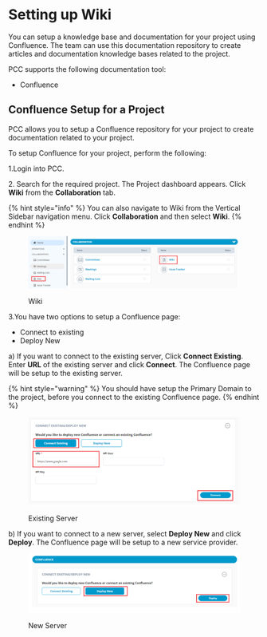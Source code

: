 # Setting up Wiki

You can setup a knowledge base and documentation for your project using Confluence. The team can use this documentation repository to create articles and documentation knowledge bases related to the project.

PCC supports the following documentation tool:

* Confluence

## Confluence Setup for a Project <a href="#confluence-setup-for-a-project" id="confluence-setup-for-a-project"></a>

PCC allows you to setup a Confluence repository for your project to create documentation related to your project.

To setup Confluence for your project, perform the following:

1.Login into PCC.

2\. Search for the required project. The Project dashboard appears. Click **Wiki** from the **Collaboration** tab.

{% hint style="info" %}
You can also navigate to Wiki from the Vertical Sidebar navigation menu. Click **Collaboration** and then select **Wiki**.
{% endhint %}

<figure><img src="../../.gitbook/assets/Wik1.png" alt=""><figcaption><p>Wiki</p></figcaption></figure>

3.You have two options to setup a Confluence page:

* Connect to existing
* Deploy New

a) If you want to connect to the existing server, Click **Connect Existing**. Enter **URL** of the existing server and click **Connect**. The Confluence page will be setup to the existing server.

{% hint style="warning" %}
You should have setup the Primary Domain to the project, before you connect to the existing Confluence page.&#x20;
{% endhint %}

<figure><img src="../../.gitbook/assets/Conn.png" alt=""><figcaption><p>Existing Server </p></figcaption></figure>

b) If you want to connect to a new server, select **Deploy New** and click **Deploy**. The Confluence page will be setup to a new service provider.

<figure><img src="../../.gitbook/assets/Dep New.png" alt=""><figcaption><p>New Server</p></figcaption></figure>
